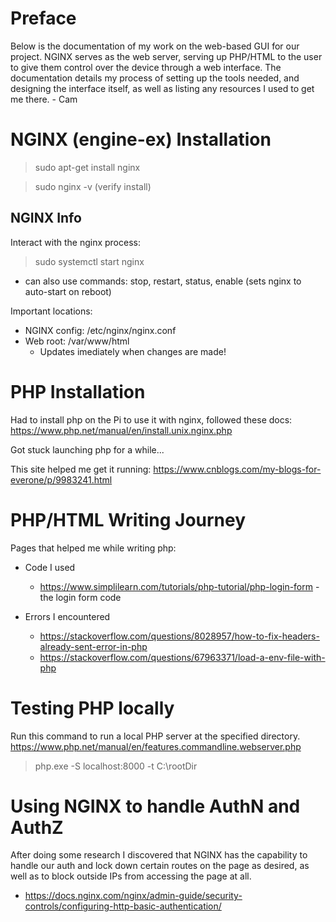 # Preface

Below is the documentation of my work on the web-based GUI for our project. NGINX serves as the web server, serving up PHP/HTML to the user to give them control over the device through a web interface. The documentation details my process of setting up the tools needed, and designing the interface itself, as well as listing any resources I used to get me there. - Cam

# NGINX (engine-ex) Installation
> sudo apt-get install nginx

> sudo nginx -v (verify install)

## NGINX Info
Interact with the nginx process:
> sudo systemctl start nginx
- can also use commands: stop, restart, status, enable (sets nginx to auto-start on reboot)

Important locations:
- NGINX config: /etc/nginx/nginx.conf
- Web root: /var/www/html
  - Updates imediately when changes are made!

# PHP Installation

Had to install php on the Pi to use it with nginx, followed these docs:
https://www.php.net/manual/en/install.unix.nginx.php

Got stuck launching php for a while...

This site helped me get it running: https://www.cnblogs.com/my-blogs-for-everone/p/9983241.html

# PHP/HTML Writing Journey

Pages that helped me while writing php:
  - Code I used
    - https://www.simplilearn.com/tutorials/php-tutorial/php-login-form - the login form code

  - Errors I encountered
    - https://stackoverflow.com/questions/8028957/how-to-fix-headers-already-sent-error-in-php
    - https://stackoverflow.com/questions/67963371/load-a-env-file-with-php

# Testing PHP locally

Run this command to run a local PHP server at the specified directory.
https://www.php.net/manual/en/features.commandline.webserver.php

> php.exe -S localhost:8000 -t C:\rootDir

# Using NGINX to handle AuthN and AuthZ

After doing some research I discovered that NGINX has the capability to handle our auth and lock down certain routes on the page as desired,
as well as to block outside IPs from accessing the page at all.

- https://docs.nginx.com/nginx/admin-guide/security-controls/configuring-http-basic-authentication/